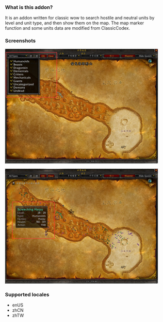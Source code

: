 ### What is this addon?
It is an addon written for classic wow to search hostile and neutral units by level and unit type, and then show them on the map. The map marker function and some units data are modified from ClassicCodex.

### Screenshots
![image](https://github.com/benlypan/MapUnits/raw/master/screenshot1.jpg)

![image](https://github.com/benlypan/MapUnits/raw/master/screenshot2.jpg)

### Supported locales
* enUS
* zhCN
* zhTW
